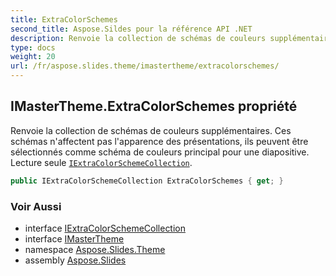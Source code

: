```yaml
---
title: ExtraColorSchemes
second_title: Aspose.Sildes pour la référence API .NET
description: Renvoie la collection de schémas de couleurs supplémentaires. Ces schémas n'affectent pas l'apparence des présentations, ils peuvent être sélectionnés comme schéma de couleurs principal pour une diapositive. Lecture seule IExtraColorSchemeCollectionaspose.slides.theme/iextracolorschemecollection.
type: docs
weight: 20
url: /fr/aspose.slides.theme/imastertheme/extracolorschemes/
---
```


## IMasterTheme.ExtraColorSchemes propriété

Renvoie la collection de schémas de couleurs supplémentaires. Ces schémas n'affectent pas l'apparence des présentations, ils peuvent être sélectionnés comme schéma de couleurs principal pour une diapositive. Lecture seule [`IExtraColorSchemeCollection`](../../iextracolorschemecollection).

```csharp
public IExtraColorSchemeCollection ExtraColorSchemes { get; }
```

### Voir Aussi

* interface [IExtraColorSchemeCollection](../../iextracolorschemecollection)
* interface [IMasterTheme](../../imastertheme)
* namespace [Aspose.Slides.Theme](../../imastertheme)
* assembly [Aspose.Slides](../../../)

<!-- DO NOT EDIT: généré par xmldocmd pour Aspose.Slides.dll -->